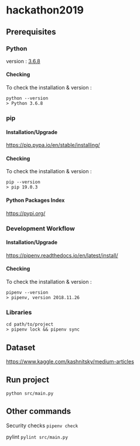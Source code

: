 # hackathon2019

## Prerequisites

### Python

version : [3.6.8](https://www.python.org/downloads/release/python-368/)

#### Checking

To check the installation & version :
```
python --version
> Python 3.6.8
```

### pip

#### Installation/Upgrade

https://pip.pypa.io/en/stable/installing/

#### Checking

To check the installation & version :
```
pip --version
> pip 19.0.3
```

#### Python Packages Index

https://pypi.org/

### Development Workflow

#### Installation/Upgrade

https://pipenv.readthedocs.io/en/latest/install/

#### Checking

To check the installation & version :
```
pipenv --version
> pipenv, version 2018.11.26
```

### Libraries

```
cd path/to/project
> pipenv lock && pipenv sync
```

## Dataset

https://www.kaggle.com/kashnitsky/medium-articles

## Run project

```python src/main.py```

## Other commands

Security checks
```pipenv check```

pylint
```pylint src/main.py```
